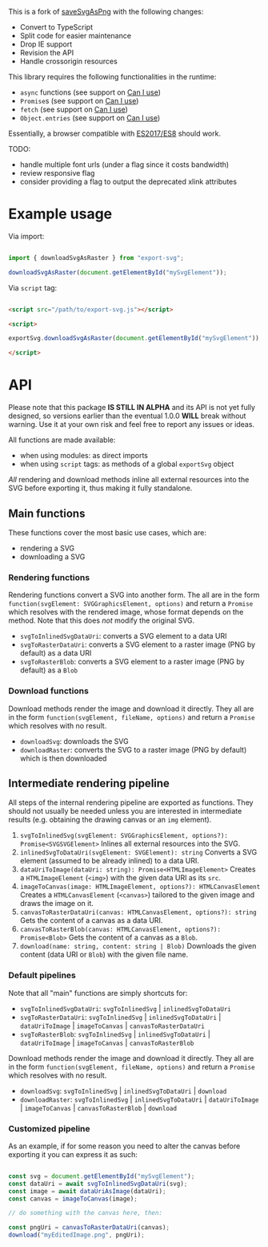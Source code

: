 This is a fork of [saveSvgAsPng](https://github.com/exupero/saveSvgAsPng) with the following changes:
- Convert to TypeScript
- Split code for easier maintenance
- Drop IE support
- Revision the API
- Handle crossorigin resources

This library requires the following functionalities in the runtime:
- `async` functions (see support on [Can I use](https://caniuse.com/async-functions))
- `Promise`s (see support on [Can I use](https://caniuse.com/promises))
- `fetch` (see support on [Can I use](https://caniuse.com/fetch))
- `Object.entries` (see support on [Can I use](https://caniuse.com/object-entries))

Essentially, a browser compatible with [ES2017/ES8](https://caniuse.com/sr_es8) should work.

TODO:
- handle multiple font urls (under a flag since it costs bandwidth)
- review responsive flag
- consider providing a flag to output the deprecated xlink attributes

# Example usage

Via import:

```javascript

import { downloadSvgAsRaster } from "export-svg";

downloadSvgAsRaster(document.getElementById("mySvgElement"));

```

Via `script` tag:

```html

<script src="/path/to/export-svg.js"></script>

<script>

exportSvg.downloadSvgAsRaster(document.getElementById("mySvgElement"));

</script>

```

# API

Please note that this package **IS STILL IN ALPHA** and its API is not yet fully designed,
so versions earlier than the eventual 1.0.0 **WILL** break without warning.
Use it at your own risk and feel free to report any issues or ideas.

All functions are made available:
- when using modules: as direct imports
- when using `script` tags: as methods of a global `exportSvg` object

*All* rendering and download methods inline all external resources into the SVG before exporting it,
thus making it fully standalone.

## Main functions

These functions cover the most basic use cases, which are:
- rendering a SVG
- downloading a SVG

### Rendering functions

Rendering functions convert a SVG into another form.
The all are in the form `function(svgElement: SVGGraphicsElement, options)`
and return a `Promise` which resolves with the rendered image,
whose format depends on the method.
Note that this does *not* modify the original SVG.

- `svgToInlinedSvgDataUri`: converts a SVG element to a data URI
- `svgToRasterDataUri`: converts a SVG element to a raster image (PNG by default) as a data URI
- `svgToRasterBlob`: converts a SVG element to a raster image (PNG by default) as a `Blob`

### Download functions

Download methods render the image and download it directly.
They all are in the form `function(svgElement, fileName, options)`
and return a `Promise` which resolves with no result.

- `downloadSvg`: downloads the SVG
- `downloadRaster`: converts the SVG to a raster image (PNG by default) which is then downloaded

## Intermediate rendering pipeline

All steps of the internal rendering pipeline are exported as functions.
They should not usually be needed unless you are interested in intermediate results
(e.g. obtaining the drawing canvas or an `img` element).

1. `svgToInlinedSvg(svgElement: SVGGraphicsElement, options?): Promise<SVGSVGElement>`
Inlines all external resources into the SVG.
2. `inlinedSvgToDataUri(svgElement: SVGElement): string`
Converts a SVG element (assumed to be already inlined) to a data URI.
3. `dataUriToImage(dataUri: string): Promise<HTMLImageElement>`
Creates a `HTMLImageElement` (`<img>`) with the given data URI as its `src`.
4. `imageToCanvas(image: HTMLImageElement, options?): HTMLCanvasElement`
Creates a `HTMLCanvasElement` (`<canvas>`) tailored to the given image and draws the image on it.
5. `canvasToRasterDataUri(canvas: HTMLCanvasElement, options?): string`
Gets the content of a canvas as a data URI.
5. `canvasToRasterBlob(canvas: HTMLCanvasElement, options?): Promise<Blob>`
Gets the content of a canvas as a `Blob`.
6. `download(name: string, content: string | Blob)`
Downloads the given content (data URI or `Blob`) with the given file name.

### Default pipelines

Note that all "main" functions are simply shortcuts for:

- `svgToInlinedSvgDataUri`: `svgToInlinedSvg` | `inlinedSvgToDataUri`
- `svgToRasterDataUri`: `svgToInlinedSvg` | `inlinedSvgToDataUri` | `dataUriToImage` | `imageToCanvas` | `canvasToRasterDataUri`
- `svgToRasterBlob`: `svgToInlinedSvg` | `inlinedSvgToDataUri` | `dataUriToImage` | `imageToCanvas` | `canvasToRasterBlob`

Download methods render the image and download it directly.
They all are in the form `function(svgElement, fileName, options)`
and return a `Promise` which resolves with no result.

- `downloadSvg`: `svgToInlinedSvg` | `inlinedSvgToDataUri` | `download`
- `downloadRaster`: `svgToInlinedSvg` | `inlinedSvgToDataUri` | `dataUriToImage` | `imageToCanvas` | `canvasToRasterBlob` | `download`

### Customized pipeline

As an example, if for some reason you need to alter the canvas before exporting it you can express it as such:

```js

const svg = document.getElementById("mySvgElement");
const dataUri = await svgToInlinedSvgDataUri(svg);
const image = await dataUriAsImage(dataUri);
const canvas = imageToCanvas(image);

// do something with the canvas here, then:

const pngUri = canvasToRasterDataUri(canvas);
download("myEditedImage.png", pngUri);

```